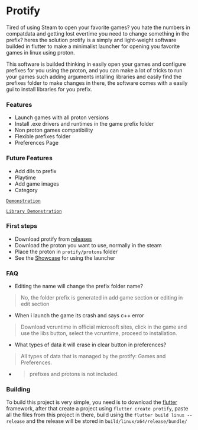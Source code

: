 # Protify
Tired of using Steam to open your favorite games? you hate the numbers in compatdata and getting lost evertime you need to change something in the prefix? heres the solution protify is a simply and light-weight software builded in flutter to make a minimalist launcher for opening you favorite games in linux using proton.

This software is builded thinking in easily open your games and configure prefixes for you using the proton, and you can make a lot of tricks to run your games such adding arguments intalling libraries and easily find the prefixes folder to make changes in there, the software comes with a easily gui to install libraries for you prefix.

### Features
- Launch games with all proton versions
- Install .exe drivers and runtimes in the game prefix folder
- Non proton games compatibility
- Flexible prefixes folder
- Preferences Page

### Future Features
- Add dlls to prefix
- Playtime
- Add game images
- Category

[``Demonstration``](https://github.com/LeandroTheDev/protify/assets/106118473/890667c5-4fd9-430c-b834-fddf0520b645)

[``Library Demonstration``](https://github.com/LeandroTheDev/protify/assets/106118473/51c81b4f-5a9d-46de-91a6-c3edef9a668c)

### First steps
- Download protify from [releases](https://github.com/LeandroTheDev/protify/releases)
- Download the proton you want to use, normally in the steam
- Place the proton in ``protify/protons`` folder
- See the [Showcase]() for using the launcher

### FAQ
- Editing the name will change the prefix folder name?
> No, the folder prefix is generated in add game section or editing in edit section
- When i launch the game its crash and says c++ error
> Download vcruntime in official microsoft sites, click in the game and use the libs button, select the vcruntime, proceed to installation.
- What types of data it will erase in clear button in preferences?
> All types of data that is managed by the protify: Games and Preferences.
- > prefixes and protons is not included.

### Building
To build this project is very simple, you need is to download the [flutter](https://docs.flutter.dev/get-started/install) framework, after that create a project using ``flutter create protify``, paste all the files from this project in there, build using the ``flutter build linux --release`` and the release will be stored in ``build/linux/x64/release/bundle/``
